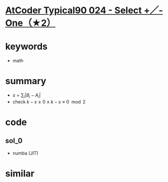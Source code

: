 # [AtCoder Typical90 024 - Select +／- One（★2）](https://atcoder.jp/contests/typical90/tasks/typical90_x)


# keywords 
- math


# summary 
- $s = \sum_i|B_i - A_i|$
- check $k - s \ge 0 \land k - s \equiv 0 \mod 2$

# code 
## sol_0
- numba (JIT)


# similar 
